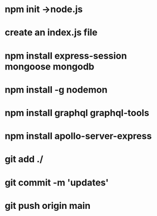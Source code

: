 # npm init ->node.js
# create an index.js file
# npm install express-session mongoose mongodb
# npm install -g nodemon
# npm install graphql graphql-tools
# npm install apollo-server-express  

# git add ./
# git commit -m 'updates'
# git push origin main

